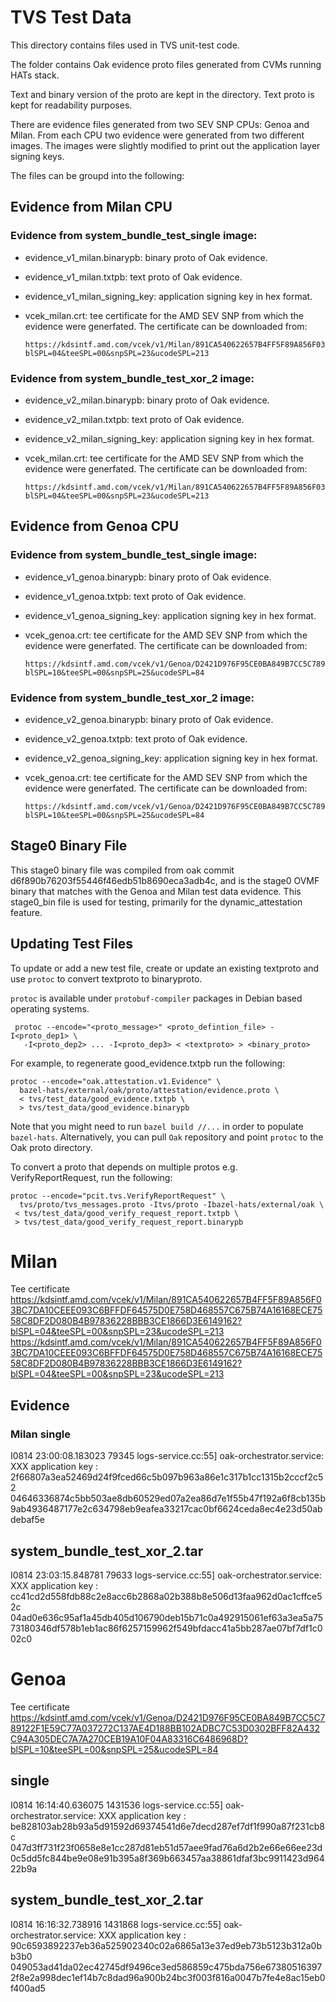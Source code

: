 # TVS Test Data

This directory contains files used in TVS unit-test code.

The folder contains Oak evidence proto files generated from CVMs running HATs
stack.

Text and binary version of the proto are kept in the directory. Text proto is
kept for readability purposes.

There are evidence files generated from two SEV SNP CPUs: Genoa and Milan.
From each CPU two evidence were generated from two different images. The images
were slightly modified to print out the application layer signing keys.

The files can be groupd into the following:

## Evidence from Milan CPU
### Evidence from system\_bundle\_test\_single image:

* evidence\_v1\_milan.binarypb: binary proto of Oak evidence.

* evidence\_v1\_milan.txtpb: text proto of Oak evidence.

* evidence\_v1\_milan\_signing\_key: application signing key in hex format.

* vcek\_milan.crt: tee certificate for the AMD SEV SNP from which the evidence
  were generfated. The certificate can be downloaded from:

    ```
    https://kdsintf.amd.com/vcek/v1/Milan/891CA540622657B4FF5F89A856F03BC7DA10CEEE093C6BFFDF64575D0E758D468557C675B74A16168ECE7558C8DF2D080B4B97836228BBB3CE1866D3E6149162?blSPL=04&teeSPL=00&snpSPL=23&ucodeSPL=213
    ```

### Evidence from system\_bundle\_test\_xor\_2 image:

* evidence\_v2\_milan.binarypb: binary proto of Oak evidence.

* evidence\_v2\_milan.txtpb: text proto of Oak evidence.

* evidence\_v2\_milan\_signing\_key: application signing key in hex format.

* vcek\_milan.crt: tee certificate for the AMD SEV SNP from which the evidence
  were generfated. The certificate can be downloaded from:

    ```
    https://kdsintf.amd.com/vcek/v1/Milan/891CA540622657B4FF5F89A856F03BC7DA10CEEE093C6BFFDF64575D0E758D468557C675B74A16168ECE7558C8DF2D080B4B97836228BBB3CE1866D3E6149162?blSPL=04&teeSPL=00&snpSPL=23&ucodeSPL=213
    ```

## Evidence from Genoa CPU
### Evidence from system\_bundle\_test\_single image:

* evidence\_v1\_genoa.binarypb: binary proto of Oak evidence.

* evidence\_v1\_genoa.txtpb: text proto of Oak evidence.

* evidence\_v1\_genoa\_signing\_key: application signing key in hex format.

* vcek\_genoa.crt: tee certificate for the AMD SEV SNP from which the evidence
  were generfated. The certificate can be downloaded from:

    ```
    https://kdsintf.amd.com/vcek/v1/Genoa/D2421D976F95CE0BA849B7CC5C789122F1E59C77A037272C137AE4D188BB102ADBC7C53D0302BFF82A432C94A305DEC7A7A270CEB19A10F04A83316C6486968D?blSPL=10&teeSPL=00&snpSPL=25&ucodeSPL=84
    ```

### Evidence from system\_bundle\_test\_xor\_2 image:

* evidence\_v2\_genoa.binarypb: binary proto of Oak evidence.

* evidence\_v2\_genoa.txtpb: text proto of Oak evidence.

* evidence\_v2\_genoa\_signing\_key: application signing key in hex format.

* vcek\_genoa.crt: tee certificate for the AMD SEV SNP from which the evidence
  were generfated. The certificate can be downloaded from:

    ```
    https://kdsintf.amd.com/vcek/v1/Genoa/D2421D976F95CE0BA849B7CC5C789122F1E59C77A037272C137AE4D188BB102ADBC7C53D0302BFF82A432C94A305DEC7A7A270CEB19A10F04A83316C6486968D?blSPL=10&teeSPL=00&snpSPL=25&ucodeSPL=84
    ```
## Stage0 Binary File

This stage0 binary file was compiled from oak commit d6f890b76203f55446f46edb51b8690eca3adb4c, and is the stage0 OVMF binary that matches with the Genoa and Milan test data evidence. This stage0_bin file is used for testing, primarily for the dynamic_attestation feature.

## Updating Test Files

To update or add a new test file, create or update an existing textproto and use
`protoc` to convert textproto to binaryproto.

`protoc` is available under `protobuf-compiler` packages in Debian based
operating systems.

```shell
 protoc --encode="<proto_message>" <proto_defintion_file> -I<proto_dep1> \
   -I<proto_dep2> ... -I<proto_dep3> < <textproto> > <binary_proto>
```

For example, to regenerate good\_evidence.txtpb run the following:

```shell
protoc --encode="oak.attestation.v1.Evidence" \
  bazel-hats/external/oak/proto/attestation/evidence.proto \
  < tvs/test_data/good_evidence.txtpb \
  > tvs/test_data/good_evidence.binarypb
```

Note that you might need to run `bazel build //...` in order to populate
`bazel-hats`. Alternatively, you can pull `Oak` repository and point `protoc` to
the Oak proto directory.

To convert a proto that depends on multiple protos e.g. VerifyReportRequest, run
the following:

```shell
protoc --encode="pcit.tvs.VerifyReportRequest" \
  tvs/proto/tvs_messages.proto -Itvs/proto -Ibazel-hats/external/oak \
 < tvs/test_data/good_verify_request_report.txtpb \
 > tvs/test_data/good_verify_request_report.binarypb
```


# Milan
Tee certificate
https://kdsintf.amd.com/vcek/v1/Milan/891CA540622657B4FF5F89A856F03BC7DA10CEEE093C6BFFDF64575D0E758D468557C675B74A16168ECE7558C8DF2D080B4B97836228BBB3CE1866D3E6149162?blSPL=04&teeSPL=00&snpSPL=23&ucodeSPL=213
https://kdsintf.amd.com/vcek/v1/Milan/891CA540622657B4FF5F89A856F03BC7DA10CEEE093C6BFFDF64575D0E758D468557C675B74A16168ECE7558C8DF2D080B4B97836228BBB3CE1866D3E6149162?blSPL=04&teeSPL=00&snpSPL=23&ucodeSPL=213

## Evidence

### Milan single
I0814 23:00:08.183023   79345 logs-service.cc:55] oak-orchestrator.service: XXX application key : 2f66807a3ea52469d24f9fced66c5b097b963a86e1c317b1cc1315b2cccf2c52 04646336874c5bb503ae8db60529ed07a2ea86d7e1f55b47f192a6f8cb135b9ab4936487177e2c634798eb9eafea33217cac0bf6624ceda8ec4e23d50abdebaf5e


## system_bundle_test_xor_2.tar

I0814 23:03:15.848781   79633 logs-service.cc:55] oak-orchestrator.service: XXX application key : cc41cd2d558fdb88c2e8acc6b2868a02b388b8e506d13faa962d0ac1cffce52c 04ad0e636c95af1a45db405d106790deb15b71c0a492915061ef63a3ea5a7573180346df578b1eb1ac86f6257159962f549bfdacc41a5bb287ae07bf7df1c002c0


# Genoa
Tee certificate
https://kdsintf.amd.com/vcek/v1/Genoa/D2421D976F95CE0BA849B7CC5C789122F1E59C77A037272C137AE4D188BB102ADBC7C53D0302BFF82A432C94A305DEC7A7A270CEB19A10F04A83316C6486968D?blSPL=10&teeSPL=00&snpSPL=25&ucodeSPL=84

## single
I0814 16:14:40.636075 1431536 logs-service.cc:55] oak-orchestrator.service: XXX application key : be828103ab28b93a5d91592d69374541d6e7decd287ef7df1f990a87f231cb8c 047d3ff731f23f0658e8e1cc287d81eb51d57aee9fad76a6d2b2e66e66ee23d0c5dd5fc844be9e08e91b395a8f369b663457aa38861dfaf3bc9911423d96422b9a


## system_bundle_test_xor_2.tar
I0814 16:16:32.738916 1431868 logs-service.cc:55] oak-orchestrator.service: XXX application key : 90c6593892237eb36a525902340c02a6865a13e37ed9eb73b5123b312a0bb3b0 049053ad41da02ec42745df9496ce3ed586859c475bda756e673805163972f8e2a998dec1ef14b7c8dad96a900b24bc3f003f816a0047b7fe4e8ac15eb0f400ad5
